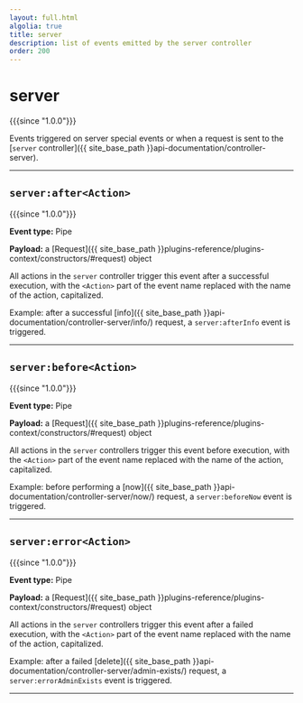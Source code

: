```yaml
---
layout: full.html
algolia: true
title: server
description: list of events emitted by the server controller
order: 200
---
```


# server

{{{since "1.0.0"}}}

Events triggered on server special events or when a request is sent to the [`server` controller]({{ site_base_path }}api-documentation/controller-server).

---


## `server:after<Action>`

{{{since "1.0.0"}}}

**Event type:** Pipe

**Payload:** a [Request]({{ site_base_path }}plugins-reference/plugins-context/constructors/#request) object

All actions in the `server` controller trigger this event after a successful execution, with the `<Action>` part of the event name replaced with the name of the action, capitalized.

Example: after a successful [info]({{ site_base_path }}api-documentation/controller-server/info/) request, a `server:afterInfo` event is triggered.

---

## `server:before<Action>`

{{{since "1.0.0"}}}

**Event type:** Pipe

**Payload:** a [Request]({{ site_base_path }}plugins-reference/plugins-context/constructors/#request) object

All actions in the `server` controllers trigger this event before execution, with the `<Action>` part of the event name replaced with the name of the action, capitalized.

Example: before performing a [now]({{ site_base_path }}api-documentation/controller-server/now/) request, a `server:beforeNow` event is triggered.

---

## `server:error<Action>`

{{{since "1.0.0"}}}

**Event type:** Pipe

**Payload:** a [Request]({{ site_base_path }}plugins-reference/plugins-context/constructors/#request) object

All actions in the `server` controllers trigger this event after a failed execution, with the `<Action>` part of the event name replaced with the name of the action, capitalized.

Example: after a failed [delete]({{ site_base_path }}api-documentation/controller-server/admin-exists/) request, a `server:errorAdminExists` event is triggered.

---
